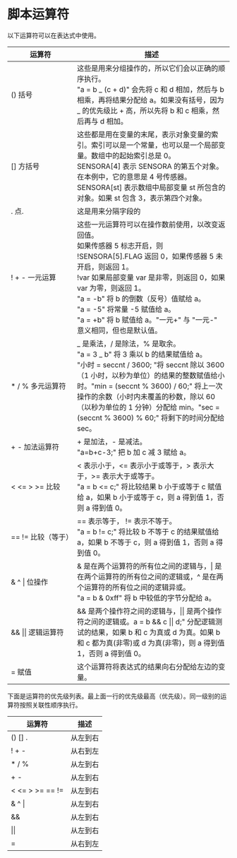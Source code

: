 # 脚本运算符

以下运算符可以在表达式中使用。

| 运算符                                  | 描述                                                                                                                                                                                                                                                                                                                                                               |
| --------------------------------------- | ------------------------------------------------------------------------------------------------------------------------------------------------------------------------------------------------------------------------------------------------------------------------------------------------------------------------------------------------------------------ |
| <div style="width: 100pt">() 括号</div> | 这些是用来分组操作的，所以它们会以正确的顺序执行。</br>"a = b _ (c + d)" 会先将 c 和 d 相加，然后与 b 相乘，再将结果分配给 a。如果没有括号，因为 _ 的优先级比 + 高，所以先将 b 和 c 相乘，然后再与 d 相加。                                                                                                                                                        |
| [] 方括号                               | 这些都是用在变量的末尾，表示对象变量的索引。索引可以是一个常量，也可以是一个局部变量。数组中的起始索引总是 0。</br>SENSORA[4] 表示 SENSORA 的第五个对象。在本例中，它的意思是 4 号传感器。</br>SENSORA[st] 表示数组中局部变量 st 所包含的对象。如果 st 包含 3，表示第四个对象。                                                                                    |
| . 点.                                   | 这是用来分隔字段的                                                                                                                                                                                                                                                                                                                                                 |
| ! + - 一元运算                          | 这些一元运算符可以在操作数前使用，以改变返回值。</br>如果传感器 5 标志开启，则 !SENSORA[5].FLAG 返回 0，如果传感器 5 未开启，则返回 1。</br>!var 如果局部变量 var 是非零，则返回 0，如果 var 为零，则返回 1。</br>"a = -b" 将 b 的倒数（反号）值赋给 a。</br>"a = -5" 将常量 -5 赋值给 a。</br>"a = +b" 将 b 赋值给 a。"一元+" 与 "一元-" 意义相同，但也是默认值。 |
| \* / % 多元运算符                       | _ 是乘法，/ 是除法，% 是取余。</br>"a = 3 _ b" 将 3 乘以 b 的结果赋值给 a。</br>"小时 = seccnt / 3600; "将 seccnt 除以 3600（1 小时，以秒为单位）的结果的整数赋值给小时。"min = (seccnt % 3600) / 60;" 将上一次操作的余数（小时内未覆盖的秒数，除以 60（以秒为单位的 1 分钟）分配给 min。"sec = (seccnt % 3600) % 60;" 将剩下的时间分配给 sec。                    |
| + - 加法运算符                          | + 是加法，- 是减法。</br>"a=b+c-3;" 把 b 加 c 减 3 赋给 a。                                                                                                                                                                                                                                                                                                        |
| < <= > >= 比较                          | < 表示小于，<= 表示小于或等于，> 表示大于，>= 表示大于或等于。</br>"a = b <= c;" 将比较结果 b 小于或等于 c 赋值给 a，如果 b 小于或等于 c，则 a 得到值 1，否则 a 得到值 0。                                                                                                                                                                                         |
| == != 比较（等于）                      | == 表示等于， != 表示不等于。</br>"a = b != c;" 将比较 b 不等于 c 的结果赋值给 a，如果 b 不等于 c，则 a 得到值 1，否则 a 得到值 0。                                                                                                                                                                                                                                |
| & ^ &#124; 位操作                       | & 是在两个运算符的所有位之间的逻辑与，&#124; 是在两个运算符的所有位之间的逻辑或，^ 是在两个运算符的所有位之间的逻辑异或。<br/> "a = b & 0xff" 将 b 中较低的字节分配给 a。                                                                                                                                                                                          |
| && &#124;&#124; 逻辑运算符              | && 是两个操作符之间的逻辑与，&#124;&#124; 是两个操作符之间的逻辑或。a = b && c &#124;&#124; d;" 分配逻辑测试的结果，如果 b 和 c 为真或 d 为真。如果 b 和 c 都为真(非零)或 d 为真(非零)，则 a 得到值 1，否则 a 得到值 0。                                                                                                                                           |
| = 赋值                                  | 这个运算符将表达式的结果向右分配给左边的变量。                                                                                                                                                                                                                                                                                                                     |

下面是运算符的优先级列表。最上面一行的优先级最高（优先级）。同一级别的运算符按照关联性顺序执行。

| 运算符          | 描述     |
| --------------- | -------- |
| () [] .         | 从左到右 |
| ! + -           | 从右到左 |
| \* / %          | 从左到右 |
| \+ -            | 从左到右 |
| < <= > >= == != | 从左到右 |
| & ^ &#124;      | 从左到右 |
| &&              | 从左到右 |
| &#124;&#124;    | 从左到右 |
| =               | 从右到左 |
